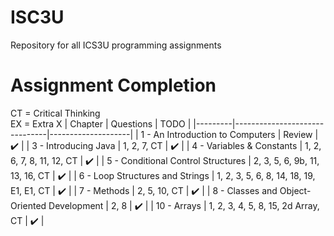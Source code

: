 # ISC3U
Repository for all ICS3U programming assignments
# Assignment Completion
CT = Critical Thinking  
EX = Extra X
| Chapter | Questions                     | TODO               |
|---------|-------------------------------|--------------------|
| 1 - An Introduction to Computers |             Review            | :heavy_check_mark: |
| 3 - Introducing Java |           1, 2, 7, CT           | :heavy_check_mark: |
| 4 - Variables & Constants |       1, 2, 6, 7, 8, 11, 12, CT      | :heavy_check_mark: |
| 5 - Conditional Control Structures |     2, 3, 5, 6, 9b, 11, 13, 16, CT    | :heavy_check_mark: |
| 6 - Loop Structures and Strings | 1, 2, 3, 5, 6, 8, 14, 18, 19, E1, E1, CT | :heavy_check_mark: |
| 7 - Methods |           2, 5, 10, CT           | :heavy_check_mark: |
| 8 - Classes and Object-Oriented Development |              2, 8              | :heavy_check_mark: |
| 10 - Arrays |   1, 2, 3, 4, 5, 8, 15, 2d Array, CT  | :heavy_check_mark: |
